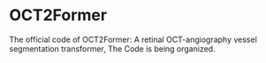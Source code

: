 # OCT2Former
The official code of OCT2Former: A retinal OCT-angiography vessel segmentation transformer,
The Code is being organized.
